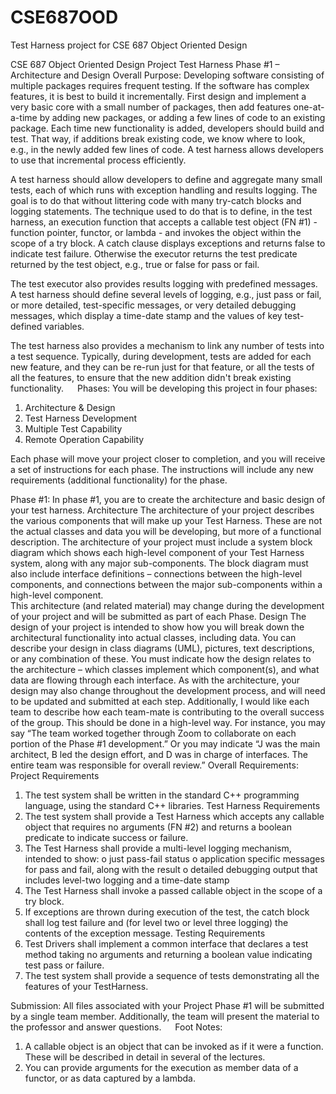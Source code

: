 # CSE687OOD
Test Harness project for CSE 687 Object Oriented Design

CSE 687 Object Oriented Design Project
Test Harness
Phase #1 – Architecture and Design
Overall Purpose:
Developing software consisting of multiple packages requires frequent testing. If the software has complex features, it is best to build it incrementally.  First design and implement a very basic core with a small number of packages, then add features one-at-a-time by adding new packages, or adding a few lines of code to an existing package. Each time new functionality is added, developers should build and test. That way, if additions break existing code, we know where to look, e.g., in the newly added few lines of code. A test harness allows developers to use that incremental process efficiently.

A test harness should allow developers to define and aggregate many small tests, each of which runs with exception handling and results logging. The goal is to do that without littering code with many try-catch blocks and logging statements. The technique used to do that is to define, in the test harness, an execution function that accepts a callable test object (FN #1) - function pointer, functor, or lambda - and invokes the object within the scope of a try block. A catch clause displays exceptions and returns false to indicate test failure. Otherwise the executor returns the test predicate returned by the test object, e.g., true or false for pass or fail.

The test executor also provides results logging with predefined messages. A test harness should define several levels of logging, e.g., just pass or fail, or more detailed, test-specific messages, or very detailed debugging messages, which display a time-date stamp and the values of key test-defined variables.

The test harness also provides a mechanism to link any number of tests into a test sequence. Typically, during development, tests are added for each new feature, and they can be re-run just for that feature, or all the tests of all the features, to ensure that the new addition didn't break existing functionality.
 
Phases:
You will be developing this project in four phases:

1.	Architecture & Design
2.	Test Harness Development
3.	Multiple Test Capability
4.	Remote Operation Capability

Each phase will move your project closer to completion, and you will receive a set of instructions for each phase.  The instructions will include any new requirements (additional functionality) for the phase.

Phase #1:
In phase #1, you are to create the architecture and basic design of your test harness.
Architecture
The architecture of your project describes the various components that will make up your Test Harness.  These are not the actual classes and data you will be developing, but more of a functional description.
The architecture of your project must include a system block diagram which shows each high-level component of your Test Harness system, along with any major sub-components.  The block diagram must also include interface definitions – connections between the high-level components, and connections between the major sub-components within a high-level component.  
This architecture (and related material) may change during the development of your project and will be submitted as part of each Phase.
	Design
The design of your project is intended to show how you will break down the architectural functionality into actual classes, including data.  You can describe your design in class diagrams (UML), pictures, text descriptions, or any combination of these.  You must indicate how the design relates to the architecture – which classes implement which component(s), and what data are flowing through each interface.
As with the architecture, your design may also change throughout the development process, and will need to be updated and submitted at each step.
Additionally, I would like each team to describe how each team-mate is contributing to the overall success of the group.  This should be done in a high-level way.  For instance, you may say “The team worked together through Zoom to collaborate on each portion of the Phase #1 development.”  Or you may indicate “J was the main architect, B led the design effort, and D was in charge of interfaces.  The entire team was responsible for overall review.”
Overall Requirements:
Project Requirements
1.	The test system shall be written in the standard C++ programming language, using the standard C++ libraries. 
Test Harness Requirements
1.	The test system shall provide a Test Harness which accepts any callable object that requires no arguments (FN #2) and returns a boolean predicate to indicate success or failure. 
2.	The Test Harness shall  provide a multi-level logging mechanism, intended to show: 
o	just pass-fail status
o	application specific messages for pass and fail, along with the result
o	detailed debugging output that includes level-two logging and a time-date stamp
3.	The Test Harness shall invoke a passed callable object in the scope of a try block. 
4.	If exceptions are thrown during execution of the test, the catch block shall log test failure and (for level two or level three logging) the contents of the exception message. 
Testing Requirements
1.	Test Drivers shall implement a common interface that declares a test method taking no arguments and returning a boolean value indicating test pass or failure.
2.	The test system shall provide a sequence of tests demonstrating all the features of your TestHarness. 

Submission:
All files associated with your Project Phase #1 will be submitted by a single team member.  Additionally, the team will present the material to the professor and answer questions.
 
Foot Notes:
1.	A callable object is an object that can be invoked as if it were a function. These will be described in detail in several of the lectures.
2.	You can provide arguments for the execution as member data of a functor, or as data captured by a lambda. 
